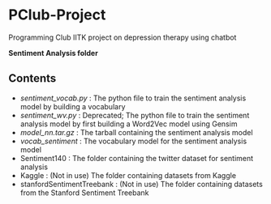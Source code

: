 # PClub-Project
Programming Club IITK project on depression therapy using chatbot

**Sentiment Analysis folder**

Contents
--------
* *sentiment_vocab.py* : The python file to train the sentiment analysis model by building a vocabulary
* *sentiment_wv.py* : Deprecated; The python file to train the sentiment analysis model by first building a Word2Vec model using Gensim
* *model_nn.tar.gz* : The tarball containing the sentiment analysis model
* *vocab_sentiment* : The vocabulary model for the sentiment analysis model
* Sentiment140 : The folder containing the twitter dataset for sentiment analysis
* Kaggle : (Not in use) The folder containing datasets from Kaggle
* stanfordSentimentTreebank : (Not in use) The folder containing datasets from the Stanford Sentiment Treebank
